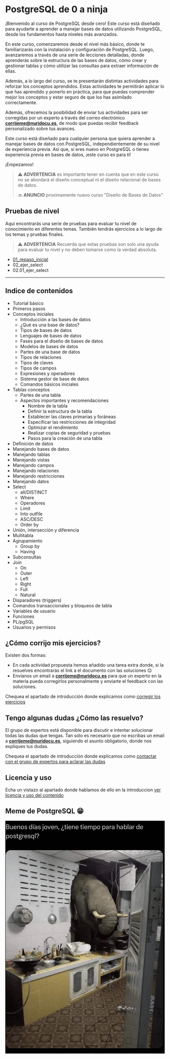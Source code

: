 # PostgreSQL de 0 a ninja

¡Bienvenido al curso de PostgreSQL desde cero! Este curso está diseñado para ayudarte a aprender a manejar bases de datos utilizando PostgreSQL, desde los fundamentos hasta niveles más avanzados.

En este curso, comenzaremos desde el nivel más básico, donde te familiarizarás con la instalación y configuración de PostgreSQL. Luego, avanzaremos a través de una serie de lecciones detalladas, donde aprenderás sobre la estructura de las bases de datos, cómo crear y gestionar tablas y cómo utilizar las consultas para extraer información de ellas.

Además, a lo largo del curso, se te presentarán distintas actividades para reforzar los conceptos aprendidos. Estas actividades te permitirán aplicar lo que has aprendido y ponerlo en práctica, para que puedas comprender mejor los conceptos y estar seguro de que los has asimilado correctamente.

Además, ofrecemos la posibilidad de enviar tus actividades para ser corregidas por un experto a través del correo electrónico **corrijeme@nuridocu.es**, de modo que puedas recibir feedback personalizado sobre tus avances.

Este curso está diseñado para cualquier persona que quiera aprender a manejar bases de datos con PostgreSQL, independientemente de su nivel de experiencia previa. Así que, si eres nuevo en PostgreSQL o tienes experiencia previa en bases de datos, ¡este curso es para ti!

¡Empezamos!

>:warning: **ADVERTENCIA** es importante tener en cuenta que en este curso no se abordará el diseño conceptual ni el diseño relacional de bases de datos.
>
>:soon: **ANUNCIO** proximamente nuevo curso "Diseño de Bases de Datos"

## Pruebas de nivel

Aquí encontrarás una serie de pruebas para evaluar tu nivel de conocimiento en diferentes temas. También tendrás ejercicios a lo largo de los temas y pruebas finales.

>:warning: **ADVERTENCIA** Recuerda que estas pruebas son solo una ayuda para evaluar tu nivel y no deben tomarse como la verdad absoluta.

- [01_repaso_inicial](ejercicios/01_repaso_inicial.md)
- 02_ejer_select
- 02.01_ejer_select

--------

## Indice de contenidos

- Tutorial básico
- Primeros pasos
- Conceptos iniciales
  - Introducción a las bases de datos
  - ¿Qué es una base de datos?
  - Tipos de bases de datos
  - Lenguajes de bases de datos
  - Fases para el diseño de bases de datos
  - Modelos de bases de datos
  - Partes de una base de datos
  - Tipos de relaciones
  - Tipos de claves
  - Tipos de campos
  - Expresiones y operadores
  - Sistema gestor de base de datos
  - Comandos básicos iniciales
- Tablas conceptos
  - Partes de una tabla
  - Aspectos importantes y recomendaciones
    - Nombre de la tabla
    - Definir la estructura de la tabla
    - Establecer las claves primarias y foráneas
    - Especificar las restricciones de integridad
    - Optmizar el rendimiento
    - Realizar copias de seguridad y pruebas
    - Pasos para la creación de una tabla
- Definición de datos
- Manejando bases de datos
- Manejando tablas
- Manejando vistas
- Manejando campos
- Manejando relaciones
- Manejando restricciones
- Manejando datos
- Select
  - all/DISTINCT
  - Where
  - Operadores
  - Limit
  - Into outfile
  - ASC/DESC
  - Order by
- Unión, intersección y diferencia
- Multitabla
- Agrupamiento
  - Group by
  - Having
- Subconsultas
- Join
  - On
  - Outer
  - Left
  - Right
  - Full
  - Natural
- Disparadores (triggers)
- Comandos transaccionales y bloqueos de tabla
- Variables de usuario
- Funciones
- PL/pgSQL
- Usuarios y permisos

## ¿Cómo corrijo mis ejercicios?

Existen dos formas:

- En cada actividad propuesta hemos añadido una tarea extra donde, si la resuelves encontrarás el link a el documento con las soluciones :wink:
- Envíanos un email a **corrijeme@nuridocu.es** para que un experto en la materia pueda corregirlos personalmente y enviarte el feedback con las soluciones.

Chequea el apartado de introducción donde explicamos como [corregir los ejercicios](../../../README.md#requisitos-para-enviar-ejercicios)

## Tengo algunas dudas ¿Cómo las resuelvo?

El grupo de expertos está disponible para discutir e intentar solucionar todas las dudas que tengas. Tan sólo es necesario que no escribas un email a **corrijeme@nuridocu.es**, siguiendo el asunto obligatorio, donde nos expliques tus dudas.

Chequea el apartado de introducción donde explicamos como [contactar con el grupo de expertos para aclarar las dudas](../../../README.md#requisitos-para-enviar-dudas)

## Licencia y uso

Echa un vistazo al apartado donde hablamos de ello en la introduccion [ver licencia y uso del contenido](../../../README.md#licencia-y-uso)

## Meme de PostgreSQL :grin:

![meme_postgresql](../img/meme_postgresql.jpg)
